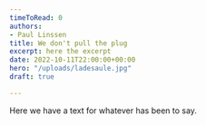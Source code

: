 ```yaml
---
timeToRead: 0
authors:
- Paul Linssen
title: We don't pull the plug
excerpt: here the excerpt
date: 2022-10-11T22:00:00+00:00
hero: "/uploads/ladesaule.jpg"
draft: true

---
```

Here we have a text for whatever has been to say.